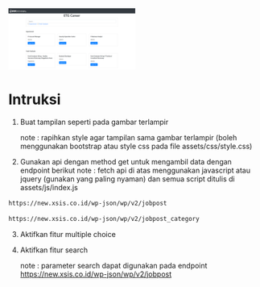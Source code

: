 <img src="/hasil.png" width="50%">

# Intruksi

1. Buat tampilan seperti pada gambar terlampir

    note : rapihkan style agar tampilan sama gambar terlampir (boleh menggunakan bootstrap atau style css pada file assets/css/style.css)

2. Gunakan api dengan method get  untuk mengambil data dengan endpoint berikut
note : fetch api di atas menggunakan javascript atau jquery (gunakan yang paling nyaman) dan semua script ditulis di assets/js/index.js

 ```bash
https://new.xsis.co.id/wp-json/wp/v2/jobpost
```

 ```bash
https://new.xsis.co.id/wp-json/wp/v2/jobpost_category
```

3. Aktifkan fitur multiple choice

4. Aktifkan fitur search

    note : parameter search dapat digunakan pada endpoint <https://new.xsis.co.id/wp-json/wp/v2/jobpost>
